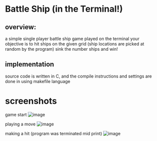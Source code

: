 # Battle Ship (in the Terminal!)

## overview:
a simple single player battle ship game played on the terminal 
your objective is to hit ships on the given grid (ship locations are picked at random by the program)
sink the number ships and win!

## implementation
source code is written in C, and the compile instructions and settings are done in using makefile language 

# screenshots 

game start
![image](https://github.com/Siqbals/Battle-Ship/assets/155264034/2f323216-a832-41ca-a794-ab3a0abaaf19)

playing a move
![image](https://github.com/Siqbals/Battle-Ship/assets/155264034/59a9a366-a06a-4dad-8358-0a0f90b4e4a9)

making a hit (program was terminated mid print)
![image](https://github.com/Siqbals/Battle-Ship/assets/155264034/a3d9684a-878e-4cd9-b2b3-178dd485fe0d)
